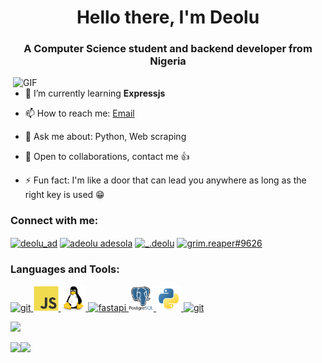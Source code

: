 <h1 align="center">Hello there, I'm Deolu </h1>
<h3 align="center">A Computer Science student and backend developer from Nigeria</h3>
<img align="right" alt="GIF" src="https://cdn.dribbble.com/users/1292677/screenshots/6139167/media/fcf7fd0c619bb87706533079240915f3.gif" width="500"/>

<!-- <p align="left"> <img src="https://komarev.com/ghpvc/?username=crafter-deo&label=Profile%20views&color=0e75b6&style=flat" alt="crafter-deo" /> </p> -->


- 🌱 I’m currently learning **Expressjs**

- 📫 How to reach me: [Email](mailto:adesolaadeoluwa@gmail.com)

- 💬 Ask me about: Python, Web scraping

- 👯 Open to collaborations, contact me 👍

- ⚡ Fun fact: I'm like a door that can lead you anywhere as long as the right key is used 😁

<h3 align="left">Connect with me:</h3>
<p align="left">
<a href="https://twitter.com/deolu_ad" target="blank"><img align="center" src="https://raw.githubusercontent.com/rahuldkjain/github-profile-readme-generator/master/src/images/icons/Social/twitter.svg" alt="deolu_ad" height="30" width="40" /></a>
<a href="https://www.linkedin.com/in/adeoluwa-adesola-b3305b1a6/" target="blank"><img align="center" src="https://raw.githubusercontent.com/rahuldkjain/github-profile-readme-generator/master/src/images/icons/Social/linked-in-alt.svg" alt="adeolu adesola" height="30" width="40" /></a>
<a href="https://instagram.com/_.deolu" target="blank"><img align="center" src="https://raw.githubusercontent.com/rahuldkjain/github-profile-readme-generator/master/src/images/icons/Social/instagram.svg" alt="_.deolu" height="30" width="40" /></a>
<a href="https://discord.gg/grim.reaper#9626" target="blank"><img align="center" src="https://raw.githubusercontent.com/rahuldkjain/github-profile-readme-generator/master/src/images/icons/Social/discord.svg" alt="grim.reaper#9626" height="30" width="40" /></a>
</p>

<h3 align="left">Languages and Tools:</h3>
<p align="left"> <a href="https://git-scm.com/" target="_blank" rel="noreferrer"> <img src="https://www.vectorlogo.zone/logos/git-scm/git-scm-icon.svg" alt="git" width="40" height="40"/> </a> <a href="https://developer.mozilla.org/en-US/docs/Web/JavaScript" target="_blank" rel="noreferrer"> <img src="https://raw.githubusercontent.com/devicons/devicon/master/icons/javascript/javascript-original.svg" alt="javascript" width="40" height="40"/> </a> <a href="https://www.linux.org/" target="_blank" rel="noreferrer"> <img src="https://raw.githubusercontent.com/devicons/devicon/master/icons/linux/linux-original.svg" alt="linux" width="40" height="40"/> <a href="https://fastapi.tiangolo.com/" target="_blank" rel="noreferrer"> <img src="https://cdn.worldvectorlogo.com/logos/fastapi-1.svg" alt="fastapi" width="40" height="40"/> </a> </a> <a href="https://www.postgresql.org" target="_blank" rel="noreferrer"> <img src="https://raw.githubusercontent.com/devicons/devicon/master/icons/postgresql/postgresql-original-wordmark.svg" alt="postgresql" width="40" height="40"/> </a> <a href="https://www.python.org" target="_blank" rel="noreferrer"> <img src="https://raw.githubusercontent.com/devicons/devicon/master/icons/python/python-original.svg" alt="python" width="40" height="40"/> </a> <a href="https://nodejs.org/" target="_blank" rel="noreferrer"> <img src="https://nodejs.org/static/images/logos/nodejs-new-pantone-white.svg" alt="git" width="40" height="40"/> </a> </p>

<img src="https://github-readme-stats.vercel.app/api/top-langs/?username=crafter-deo&layout=compact&theme=gotham">

<img src="https://github-readme-stats.vercel.app/api?username=crafter-deo&show_icons=true&count_private=true&include_all_commits=true&theme=gotham"><img src="https://github-readme-streak-stats.herokuapp.com?user=crafter-deo&theme=gotham&date_format=M%20j%5B%2C%20Y%5D">

